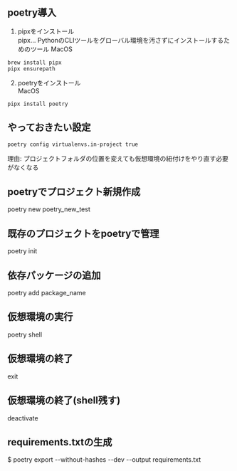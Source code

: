 ## poetry導入

1. pipxをインストール  
   pipx... PythonのCLIツールをグローバル環境を汚さずにインストールするためのツール
    MacOS  
```
brew install pipx
pipx ensurepath
```
2. poetryをインストール  
    MacOS  
```
pipx install poetry
```

## やっておきたい設定
```
poetry config virtualenvs.in-project true
```
理由: プロジェクトフォルダの位置を変えても仮想環境の紐付けをやり直す必要がなくなる

## poetryでプロジェクト新規作成
poetry new poetry_new_test

## 既存のプロジェクトをpoetryで管理
poetry init

## 依存パッケージの追加
poetry add package_name

## 仮想環境の実行
poetry shell

## 仮想環境の終了
exit

## 仮想環境の終了(shell残す)
deactivate

## requirements.txtの生成
$ poetry export --without-hashes --dev --output requirements.txt
